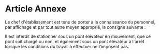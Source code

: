 # Article Annexe

Le chef d'établissement est tenu de porter à la connaissance du personnel, par affichage et par tout autre moyen approprié, la consigne suivante :

Il est interdit de stationner sous un pont élévateur en mouvement, que ce pont soit chargé ou non, et également sous un pont élévateur à l'arrêt lorsque les conditions du travail à effectuer ne l'imposent pas.
